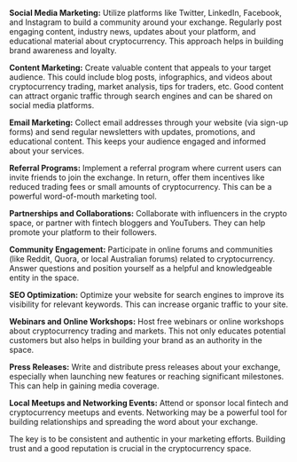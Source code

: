 

**Social Media Marketing:** Utilize platforms like Twitter, LinkedIn, Facebook, and Instagram to build a community around your exchange. Regularly post engaging content, industry news, updates about your platform, and educational material about cryptocurrency. This approach helps in building brand awareness and loyalty.

**Content Marketing:** Create valuable content that appeals to your target audience. This could include blog posts, infographics, and videos about cryptocurrency trading, market analysis, tips for traders, etc. Good content can attract organic traffic through search engines and can be shared on social media platforms.

**Email Marketing:** Collect email addresses through your website (via sign-up forms) and send regular newsletters with updates, promotions, and educational content. This keeps your audience engaged and informed about your services.

**Referral Programs:** Implement a referral program where current users can invite friends to join the exchange. In return, offer them incentives like reduced trading fees or small amounts of cryptocurrency. This can be a powerful word-of-mouth marketing tool.

**Partnerships and Collaborations:** Collaborate with influencers in the crypto space, or partner with fintech bloggers and YouTubers. They can help promote your platform to their followers.

**Community Engagement:** Participate in online forums and communities (like Reddit, Quora, or local Australian forums) related to cryptocurrency. Answer questions and position yourself as a helpful and knowledgeable entity in the space.

**SEO Optimization:** Optimize your website for search engines to improve its visibility for relevant keywords. This can increase organic traffic to your site.

**Webinars and Online Workshops:** Host free webinars or online workshops about cryptocurrency trading and markets. This not only educates potential customers but also helps in building your brand as an authority in the space.

**Press Releases:** Write and distribute press releases about your exchange, especially when launching new features or reaching significant milestones. This can help in gaining media coverage.

**Local Meetups and Networking Events:** Attend or sponsor local fintech and cryptocurrency meetups and events. Networking may be a powerful tool for building relationships and spreading the word about your exchange.

The key is to be consistent and authentic in your marketing efforts. Building trust and a good reputation is crucial in the cryptocurrency space.

